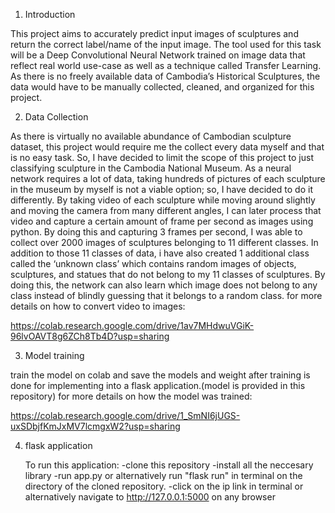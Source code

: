 1. Introduction 

This project aims to accurately predict input images of sculptures and return the correct label/name of the input image. The tool used for this task will be a Deep Convolutional Neural Network trained on image data that reflect real world use-case as well as a technique called Transfer Learning. As there is no freely available data of Cambodia’s Historical Sculptures, the data would have to be manually collected, cleaned, and organized for this project.  

2. Data Collection

As there is virtually no available abundance of Cambodian sculpture dataset, this project would require me the collect every data myself and that is no easy task. So, I have decided to limit the scope of this project to just classifying sculpture in the Cambodia National Museum. As a neural network requires a lot of data, taking hundreds of pictures of each sculpture in the museum by myself is not a viable option; so, I have decided to do it differently. By taking video of each sculpture while moving around slightly and moving the camera from many different angles, I can later process that video and capture a certain amount of frame per second as images using python. By doing this and capturing 3 frames per second, I was able to collect over 2000 images of sculptures belonging to 11 different classes. In addition to those 11 classes of data, i have also created 1 additional class called the ‘unknown class’ which contains random images of objects, sculptures, and statues that do not belong to my 11 classes of sculptures. By doing this, the network can also learn which image does not belong to any class instead of blindly guessing that it belongs to a random class.
for more details on how to convert video to images:

https://colab.research.google.com/drive/1av7MHdwuVGiK-96lvOAVT8g6ZCh8Tb4D?usp=sharing

3. Model training
   
train the model on colab and save the models and weight after training is done for implementing into a flask application.(model is provided in this repository)
for more details on how the model was trained:

https://colab.research.google.com/drive/1_SmNI6jUGS-uxSDbjfKmJxMV7lcmgxW2?usp=sharing


4. flask application
   
   To run this application:
   -clone this repository
   -install all the neccesary library
   -run app.py or alternatively run "flask run" in terminal on the directory of the cloned repository.
   -click on the ip link in terminal or alternatively navigate to http://127.0.0.1:5000 on any browser
